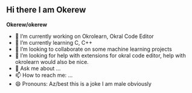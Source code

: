 ## Hi there I am Okerew

**Okerew/okerew**

-  🔭 I’m currently working on Okrolearn, Okral Code Editor
- 🌱 I’m currently learning C, C++
- 👯 I’m looking to collaborate on some machine learning projects
- 🤔 I’m looking for help with extensions for okral code editor, help with okrolearn would also be nice.
- 💬 Ask me about ...
- 📫 How to reach me: ...
- 😄 Pronouns: Az/best this is a joke I am male obviously

